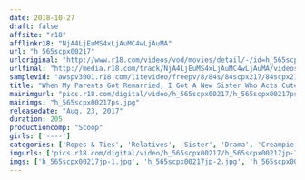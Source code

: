 ```yaml
---
date: 2018-10-27
draft: false
affsite: "r18"
afflinkr18: "NjA4LjEuMS4xLjAuMC4wLjAuMA"
url: "h_565scpx00217"
urloriginal: "http://www.r18.com/videos/vod/movies/detail/-/id=h_565scpx00217"
urlfinal: "http://media.r18.com/track/NjA4LjEuMS4xLjAuMC4wLjAuMA/videos/vod/movies/detail/-/id=h_565scpx00217"
samplevid: "awspv3001.r18.com/litevideo/freepv/8/84s/84scpx217/84scpx217_dmb_w.mp4"
title: "When My Parents Got Remarried, I Got A New Sister Who Acts Cute And Proper In Front Of Our Folks, But When I Pumped Her With An Aphrodisiac Laced Vibrator And Left Her There She Started Hungering For Cock And So We Had Ourselves A Creampie Fuck Fest!!"
mainimgurl: "pics.r18.com/digital/video/h_565scpx00217/h_565scpx00217ps.jpg"
mainimgs: "h_565scpx00217ps.jpg"
releasedate: "Aug. 23, 2017"
duration: 205
productioncomp: "Scoop"
girls: ['----']
categories: ['Ropes & Ties', 'Relatives', 'Sister', 'Drama', 'Creampie', 'Vibrator', 'Substance Use', 'Hi-Def']
imgurls: ['pics.r18.com/digital/video/h_565scpx00217/h_565scpx00217jp-1.jpg', 'pics.r18.com/digital/video/h_565scpx00217/h_565scpx00217jp-2.jpg', 'pics.r18.com/digital/video/h_565scpx00217/h_565scpx00217jp-3.jpg', 'pics.r18.com/digital/video/h_565scpx00217/h_565scpx00217jp-4.jpg', 'pics.r18.com/digital/video/h_565scpx00217/h_565scpx00217jp-5.jpg', 'pics.r18.com/digital/video/h_565scpx00217/h_565scpx00217jp-6.jpg', 'pics.r18.com/digital/video/h_565scpx00217/h_565scpx00217jp-7.jpg', 'pics.r18.com/digital/video/h_565scpx00217/h_565scpx00217jp-8.jpg', 'pics.r18.com/digital/video/h_565scpx00217/h_565scpx00217jp-9.jpg', 'pics.r18.com/digital/video/h_565scpx00217/h_565scpx00217jp-10.jpg', 'pics.r18.com/digital/video/h_565scpx00217/h_565scpx00217jp-11.jpg', 'pics.r18.com/digital/video/h_565scpx00217/h_565scpx00217jp-12.jpg', 'pics.r18.com/digital/video/h_565scpx00217/h_565scpx00217jp-13.jpg', 'pics.r18.com/digital/video/h_565scpx00217/h_565scpx00217jp-14.jpg', 'pics.r18.com/digital/video/h_565scpx00217/h_565scpx00217jp-15.jpg', 'pics.r18.com/digital/video/h_565scpx00217/h_565scpx00217jp-16.jpg', 'pics.r18.com/digital/video/h_565scpx00217/h_565scpx00217jp-17.jpg', 'pics.r18.com/digital/video/h_565scpx00217/h_565scpx00217jp-18.jpg', 'pics.r18.com/digital/video/h_565scpx00217/h_565scpx00217jp-19.jpg', 'pics.r18.com/digital/video/h_565scpx00217/h_565scpx00217jp-20.jpg']
imgs: ['h_565scpx00217jp-1.jpg', 'h_565scpx00217jp-2.jpg', 'h_565scpx00217jp-3.jpg', 'h_565scpx00217jp-4.jpg', 'h_565scpx00217jp-5.jpg', 'h_565scpx00217jp-6.jpg', 'h_565scpx00217jp-7.jpg', 'h_565scpx00217jp-8.jpg', 'h_565scpx00217jp-9.jpg', 'h_565scpx00217jp-10.jpg', 'h_565scpx00217jp-11.jpg', 'h_565scpx00217jp-12.jpg', 'h_565scpx00217jp-13.jpg', 'h_565scpx00217jp-14.jpg', 'h_565scpx00217jp-15.jpg', 'h_565scpx00217jp-16.jpg', 'h_565scpx00217jp-17.jpg', 'h_565scpx00217jp-18.jpg', 'h_565scpx00217jp-19.jpg', 'h_565scpx00217jp-20.jpg']
---
```

